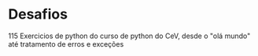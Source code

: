 # Desafios
 115 Exercicios de python do curso de python do CeV, desde o "olá mundo" até tratamento de erros e exceções
